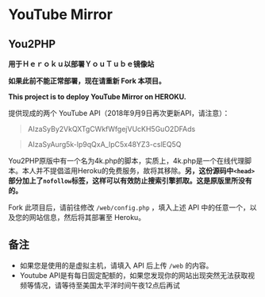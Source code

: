 # YouTube Mirror
## You2PHP

**用于Ｈｅｒｏｋｕ以部署ＹｏｕＴｕｂｅ镜像站**

**如果此前不能正常部署，现在请重新 Fork 本项目。**

**This project is to deploy YouTube Mirror on HEROKU.**

提供现成的两个 YouTube API（2018年9月9日再次更新API，请注意）：

> AIzaSyBy2VkQXTgCWkfWfgejVUcKH5GuO2DFAds

> AIzaSyAurg5k-lp9qQxA_IpC5x48YZ3-cslEQ5Q

You2PHP原版中有一个名为4k.php的脚本，实质上，4k.php是一个在线代理脚本。本人并不提倡滥用Heroku的免费服务，故将其移除。**另，这份源码中`<head>`部分加上了`nofollow`标签，这样可以有效防止搜索引擎抓取。这是原版里所没有的。**

Fork 此项目后，请前往修改 `/web/config.php` ，填入上述 API 中的任意一个，以及您的网站信息，然后将其部署至 Heroku。

## 备注

 - 如果您是使用的是虚拟主机，请填入 API 后上传 `/web` 的内容。
 - Youtube API是有每日固定配额的，如果您发现你的网站出现突然无法获取视频等情况，请等待至美国太平洋时间午夜12点后再试
